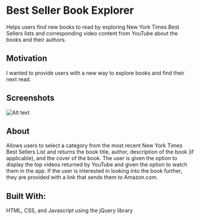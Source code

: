 # Best Seller Book Explorer

Helps users find new books to read by exploring New York Times Best Sellers lists and corresponding video content from YouTube about the books and their authors.

## Motivation
I wanted to provide users with a new way to explore books and find their next read.

## Screenshots
![Alt text](/relative/path/to/book-app-screen-shot.png?raw=true)

## About
Allows users to select a category from the most recent New York Times Best Sellers List and returns the book title, author, description of the book (if applicable), and the cover of the book.  The user is given the option to display the top videos returned by YouTube and given the option to watch them in the app. If the user is interested in looking into the book further, they are provided with a link that sends them to Amazon.com.

## Built With:
HTML, CSS, and Javascript using the jQuery library
